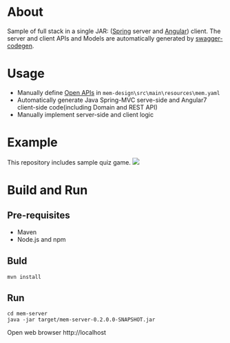 # About
Sample of full stack in a single JAR: ([Spring](https://spring.io/) server and [Angular](https://angular.io)) client.
The server and client APIs and Models are automatically generated by [swagger-codegen](https://swagger.io/tools/swagger-codegen).

# Usage
- Manually define [Open APIs](https://github.com/OAI/OpenAPI-Specification) in ```mem-design\src\main\resources\mem.yaml```
- Automatically generate Java Spring-MVC serve-side and Angular7 client-side code(including Domain and REST API)
- Manually implement server-side and client logic

# Example
This repository includes sample quiz game.
<img src="https://raw.githubusercontent.com/makimenko/files/master/mem/images/Quiz.gif">

# Build and Run
## Pre-requisites
- Maven
- Node.js and npm

## Buld
```
mvn install
```

## Run
```
cd mem-server
java -jar target/mem-server-0.2.0.0-SNAPSHOT.jar
```
Open web browser http://localhost